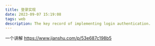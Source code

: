 ```yaml
---
title: 登录实现
date: 2023-09-07 15:19:08
tags: web
description: The key record of implementing login authentication. 
---
```

一个讲解 https://www.jianshu.com/p/53e687c198b5